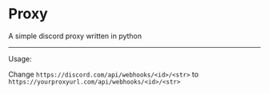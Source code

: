 # Proxy

A simple discord proxy written in python

------------

Usage:

Change `https://discord.com/api/webhooks/<id>/<str>` to `https://yourproxyurl.com/api/webhooks/<id>/<str>`

